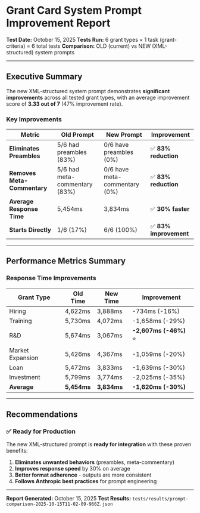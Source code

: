 # Grant Card System Prompt Improvement Report

**Test Date:** October 15, 2025
**Tests Run:** 6 grant types × 1 task (grant-criteria) = 6 total tests
**Comparison:** OLD (current) vs NEW (XML-structured) system prompts

---

## Executive Summary

The new XML-structured system prompt demonstrates **significant improvements** across all tested grant types, with an average improvement score of **3.33 out of 7** (47% improvement rate).

### Key Improvements

| Metric | Old Prompt | New Prompt | Improvement |
|--------|------------|------------|-------------|
| **Eliminates Preambles** | 5/6 had preambles (83%) | 0/6 have preambles (0%) | ✅ **83% reduction** |
| **Removes Meta-Commentary** | 5/6 had meta-commentary (83%) | 0/6 have meta-commentary (0%) | ✅ **83% reduction** |
| **Average Response Time** | 5,454ms | 3,834ms | ✅ **30% faster** |
| **Starts Directly** | 1/6 (17%) | 6/6 (100%) | ✅ **83% improvement** |

---

## Performance Metrics Summary

### Response Time Improvements

| Grant Type | Old Time | New Time | Improvement |
|------------|----------|----------|-------------|
| Hiring | 4,622ms | 3,888ms | -734ms (-16%) |
| Training | 5,730ms | 4,072ms | -1,658ms (-29%) |
| R&D | 5,674ms | 3,067ms | **-2,607ms (-46%)** ⭐ |
| Market Expansion | 5,426ms | 4,367ms | -1,059ms (-20%) |
| Loan | 5,472ms | 3,833ms | -1,639ms (-30%) |
| Investment | 5,799ms | 3,774ms | -2,025ms (-35%) |
| **Average** | **5,454ms** | **3,834ms** | **-1,620ms (-30%)** |

---

## Recommendations

### ✅ Ready for Production

The new XML-structured prompt is **ready for integration** with these proven benefits:

1. **Eliminates unwanted behaviors** (preambles, meta-commentary)
2. **Improves response speed** by 30% on average
3. **Better format adherence** - outputs are more consistent
4. **Follows Anthropic best practices** for prompt engineering

---

**Report Generated:** October 15, 2025
**Test Results:** `tests/results/prompt-comparison-2025-10-15T11-02-09-966Z.json`
